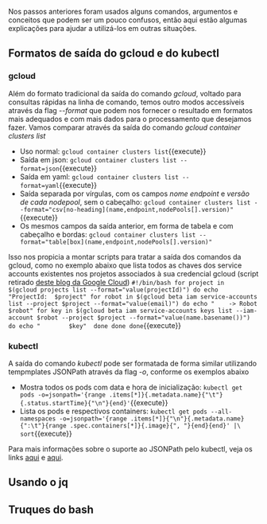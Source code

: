 Nos passos anteriores foram usados alguns comandos, argumentos e conceitos que podem ser um pouco confusos, então aqui estão algumas explicações para ajudar a utilizá-los em outras situações.

## Formatos de saída do gcloud e do kubectl
### gcloud
Além do formato tradicional da saída do comando *gcloud*, voltado para consultas rápidas na linha de comando, temos outro modos accessíveis através da flag *--format* que podem nos fornecer o resultado em formatos mais adequados e com mais dados para o processamento que desejamos fazer. Vamos comparar através da saída do comando *gcloud container clusters list*
* Uso normal: `gcloud container clusters list`{{execute}}
* Saída em json: `gcloud container clusters list --format=json`{{execute}} 
* Saída em yaml: `gcloud container clusters list --format=yaml`{{execute}}
* Saída separada por vírgulas, com os campos *nome*  *endpoint* e *versão de cada nodepool*, sem o cabeçalho: `gcloud container clusters list --format="csv[no-heading](name,endpoint,nodePools[].version)"`{{execute}}
* Os mesmos campos da saída anterior, em forma de tabela e com cabeçalho e bordas: `gcloud container clusters list --format="table[box](name,endpoint,nodePools[].version)"`

Isso nos propicia a montar scripts para tratar a saída dos comandos da gcloud, como no exemplo abaixo que lista todos as chaves dos service accounts existentes nos projetos associados à sua credencial gcloud (script retirado [deste blog da Google Cloud](https://cloud.google.com/blog/products/gcp/filtering-and-formatting-fun-with))
`#!/bin/bash
for project in  $(gcloud projects list --format="value(projectId)")
do
  echo "ProjectId:  $project"
  for robot in $(gcloud beta iam service-accounts list --project $project --format="value(email)")
   do
     echo "    -> Robot $robot"
     for key in $(gcloud beta iam service-accounts keys list --iam-account $robot --project $project --format="value(name.basename())")
        do
          echo "        $key" 
     done
   done
done`{{execute}}

### kubectl
A saída do comando *kubectl* pode ser formatada de forma similar utilizando tempmplates JSONPath através da flag *-o*, conforme os exemplos abaixo

* Mostra todos os pods com data e hora de inicialização: `kubectl get pods -o=jsonpath='{range .items[*]}{.metadata.name}{"\t"}{.status.startTime}{"\n"}{end}'`{{execute}}
* Lista os pods e respectivos containers: `kubectl get pods --all-namespaces -o=jsonpath='{range .items[*]}{"\n"}{.metadata.name}{":\t"}{range .spec.containers[*]}{.image}{", "}{end}{end}' |\
sort`{{execute}}

Para mais informações sobre o suporte ao JSONPath pelo kubectl, veja os links [aqui](https://kubernetes.io/docs/reference/kubectl/jsonpath/) e [aqui](https://kubernetes.io/docs/tasks/access-application-cluster/list-all-running-container-images/).

## Usando o jq

## Truques do bash